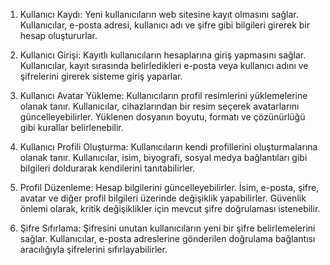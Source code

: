 1. Kullanıcı Kaydı: Yeni kullanıcıların web sitesine kayıt olmasını sağlar. Kullanıcılar, e-posta adresi, kullanıcı adı ve şifre gibi bilgileri girerek bir hesap oluştururlar. 

2. Kullanıcı Girişi: Kayıtlı kullanıcıların hesaplarına giriş yapmasını sağlar. Kullanıcılar, kayıt sırasında belirledikleri e-posta veya kullanıcı adını ve şifrelerini girerek sisteme giriş yaparlar. 

3. Kullanıcı Avatar Yükleme: Kullanıcıların profil resimlerini yüklemelerine olanak tanır. Kullanıcılar, cihazlarından bir resim seçerek avatarlarını güncelleyebilirler. Yüklenen dosyanın boyutu, formatı ve çözünürlüğü gibi kurallar belirlenebilir.

4. Kullanıcı Profili Oluşturma: Kullanıcıların kendi profillerini oluşturmalarına olanak tanır. Kullanıcılar, isim, biyografi, sosyal medya bağlantıları gibi bilgileri doldurarak kendilerini tanıtabilirler.

5. Profil Düzenleme: Hesap bilgilerini güncelleyebilirler. İsim, e-posta, şifre, avatar ve diğer profil bilgileri üzerinde değişiklik yapabilirler. Güvenlik önlemi olarak, kritik değişiklikler için mevcut şifre doğrulaması istenebilir.

6. Şifre Sıfırlama: Şifresini unutan kullanıcıların yeni bir şifre belirlemelerini sağlar. Kullanıcılar, e-posta adreslerine gönderilen doğrulama bağlantısı aracılığıyla şifrelerini sıfırlayabilirler. 
